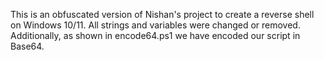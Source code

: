 This is an obfuscated version of Nishan's project to create a reverse shell on Windows 10/11. All strings and variables were changed or removed. Additionally, as shown in encode64.ps1 we have encoded our script in Base64.
